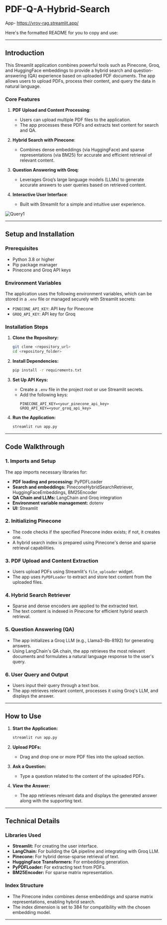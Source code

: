 # PDF-Q-A-Hybrid-Search

App-    https://vroy-rag.streamlit.app/

Here's the formatted README for you to copy and use:

---


## **Introduction**
This Streamlit application combines powerful tools such as Pinecone, Groq, and HuggingFace embeddings to provide a hybrid search and question-answering (QA) experience based on uploaded PDF documents. The app allows users to upload PDFs, process their content, and query the data in natural language.

### **Core Features**
1. **PDF Upload and Content Processing**:
   - Users can upload multiple PDF files to the application.
   - The app processes these PDFs and extracts text content for search and QA.

2. **Hybrid Search with Pinecone**:
   - Combines dense embeddings (via HuggingFace) and sparse representations (via BM25) for accurate and efficient retrieval of relevant content.

3. **Question Answering with Groq**:
   - Leverages Groq’s large language models (LLMs) to generate accurate answers to user queries based on retrieved content.

4. **Interactive User Interface**:
   - Built with Streamlit for a simple and intuitive user experience.
  
  ![Query1](https://github.com/user-attachments/assets/cec71e83-00fc-4ad9-b069-1b351bd89666)


---

## **Setup and Installation**

### **Prerequisites**
- Python 3.8 or higher
- Pip package manager
- Pinecone and Groq API keys

### **Environment Variables**
The application uses the following environment variables, which can be stored in a `.env` file or managed securely with Streamlit secrets:

- `PINECONE_API_KEY`: API key for Pinecone
- `GROQ_API_KEY`: API key for Groq

### **Installation Steps**

1. **Clone the Repository:**
   ```bash
   git clone <repository_url>
   cd <repository_folder>
   ```

2. **Install Dependencies:**
   ```bash
   pip install -r requirements.txt
   ```

3. **Set Up API Keys:**
   - Create a `.env` file in the project root or use Streamlit secrets.
   - Add the following keys:
     ```plaintext
     PINECONE_API_KEY=<your_pinecone_api_key>
     GROQ_API_KEY=<your_groq_api_key>
     ```

4. **Run the Application:**
   ```bash
   streamlit run app.py
   ```

---

## **Code Walkthrough**

### **1. Imports and Setup**
The app imports necessary libraries for:
- **PDF loading and processing:** PyPDFLoader
- **Search and embeddings:** PineconeHybridSearchRetriever, HuggingFaceEmbeddings, BM25Encoder
- **QA Chain and LLMs:** LangChain and Groq integration
- **Environment variable management:** dotenv
- **UI:** Streamlit

### **2. Initializing Pinecone**
- The code checks if the specified Pinecone index exists; if not, it creates one.
- A hybrid search index is prepared using Pinecone's dense and sparse retrieval capabilities.

### **3. PDF Upload and Content Extraction**
- Users upload PDFs using Streamlit's `file_uploader` widget.
- The app uses `PyPDFLoader` to extract and store text content from the uploaded files.

### **4. Hybrid Search Retriever**
- Sparse and dense encoders are applied to the extracted text.
- The text content is indexed in Pinecone for efficient hybrid search retrieval.

### **5. Question Answering (QA)**
- The app initializes a Groq LLM (e.g., Llama3-8b-8192) for generating answers.
- Using LangChain's QA chain, the app retrieves the most relevant documents and formulates a natural language response to the user's query.

### **6. User Query and Output**
- Users input their query through a text box.
- The app retrieves relevant content, processes it using Groq's LLM, and displays the answer.

---

## **How to Use**
1. **Start the Application:**
   ```bash
   streamlit run app.py
   ```

2. **Upload PDFs:**
   - Drag and drop one or more PDF files into the upload section.

3. **Ask a Question:**
   - Type a question related to the content of the uploaded PDFs.

4. **View the Answer:**
   - The app retrieves relevant data and displays the generated answer along with the supporting text.

---

## **Technical Details**

### **Libraries Used**
- **Streamlit:** For creating the user interface.
- **LangChain:** For building the QA pipeline and integrating with Groq LLM.
- **Pinecone:** For hybrid dense-sparse retrieval of text.
- **HuggingFace Transformers:** For embedding generation.
- **PyPDFLoader:** For extracting text from PDFs.
- **BM25Encoder:** For sparse matrix representation.

### **Index Structure**
- The Pinecone index combines dense embeddings and sparse matrix representations, enabling hybrid search.
- The index dimension is set to 384 for compatibility with the chosen embedding model.

---


